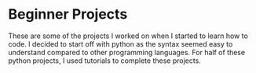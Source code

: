 # Beginner Projects
These are some of the projects I worked on when I started to learn how to code. I decided to start off with python as the syntax seemed easy to understand compared to 
other programming languages. For half of these python projects, I used tutorials to complete these projects.
